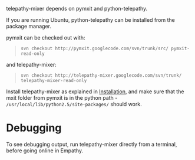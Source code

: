 telepathy-mixer depends on pymxit and python-telepathy.

If you are running Ubuntu, python-telepathy can be installed from the package manager.

pymxit can be checked out with:
> `svn checkout http://pymxit.googlecode.com/svn/trunk/src/ pymxit-read-only`


and telepathy-mixer:
> `svn checkout http://telepathy-mixer.googlecode.com/svn/trunk/ telepathy-mixer-read-only`


Install telepathy-mixer as explained in [Installation](Installation.md), and make sure that the mxit folder from pymxit is in the python path - `/usr/local/lib/python2.5/site-packages/` should work.

# Debugging #
To see debugging output, run telepathy-mixer directly from a terminal, before going online in Empathy.